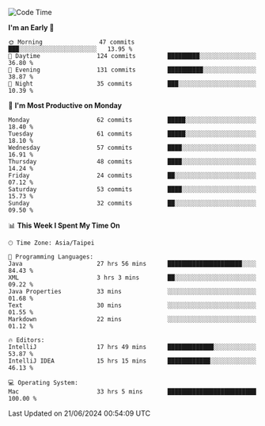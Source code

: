 <!--START_SECTION:waka-->
![Code Time](http://img.shields.io/badge/Code%20Time-1%2C106%20hrs%2031%20mins-blue)

**I'm an Early 🐤** 

```text
🌞 Morning                47 commits          ███░░░░░░░░░░░░░░░░░░░░░░   13.95 % 
🌆 Daytime                124 commits         █████████░░░░░░░░░░░░░░░░   36.80 % 
🌃 Evening                131 commits         ██████████░░░░░░░░░░░░░░░   38.87 % 
🌙 Night                  35 commits          ███░░░░░░░░░░░░░░░░░░░░░░   10.39 % 
```
📅 **I'm Most Productive on Monday** 

```text
Monday                   62 commits          █████░░░░░░░░░░░░░░░░░░░░   18.40 % 
Tuesday                  61 commits          █████░░░░░░░░░░░░░░░░░░░░   18.10 % 
Wednesday                57 commits          ████░░░░░░░░░░░░░░░░░░░░░   16.91 % 
Thursday                 48 commits          ████░░░░░░░░░░░░░░░░░░░░░   14.24 % 
Friday                   24 commits          ██░░░░░░░░░░░░░░░░░░░░░░░   07.12 % 
Saturday                 53 commits          ████░░░░░░░░░░░░░░░░░░░░░   15.73 % 
Sunday                   32 commits          ██░░░░░░░░░░░░░░░░░░░░░░░   09.50 % 
```


📊 **This Week I Spent My Time On** 

```text
🕑︎ Time Zone: Asia/Taipei

💬 Programming Languages: 
Java                     27 hrs 56 mins      █████████████████████░░░░   84.43 % 
XML                      3 hrs 3 mins        ██░░░░░░░░░░░░░░░░░░░░░░░   09.22 % 
Java Properties          33 mins             ░░░░░░░░░░░░░░░░░░░░░░░░░   01.68 % 
Text                     30 mins             ░░░░░░░░░░░░░░░░░░░░░░░░░   01.55 % 
Markdown                 22 mins             ░░░░░░░░░░░░░░░░░░░░░░░░░   01.12 % 

🔥 Editors: 
IntelliJ                 17 hrs 49 mins      █████████████░░░░░░░░░░░░   53.87 % 
IntelliJ IDEA            15 hrs 15 mins      ████████████░░░░░░░░░░░░░   46.13 % 

💻 Operating System: 
Mac                      33 hrs 5 mins       █████████████████████████   100.00 % 
```


 Last Updated on 21/06/2024 00:54:09 UTC
<!--END_SECTION:waka-->
